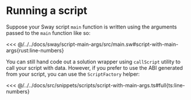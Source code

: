 # Running a script

Suppose your Sway script `main` function is written using the arguments passed to the `main` function like so:

<<< @/../../docs/sway/script-main-args/src/main.sw#script-with-main-args{rust:line-numbers}

You can still hand code out a solution wrapper using `callScript` utility to call your script with data. However, if you prefer to use the ABI generated from your script, you can use the `ScriptFactory` helper:

<<< @/../../docs/src/snippets/scripts/script-with-main-args.ts#full{ts:line-numbers}
